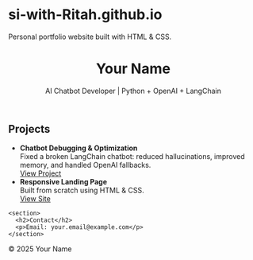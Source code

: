 # si-with-Ritah.github.io
Personal portfolio website built with HTML &amp; CSS.
<!DOCTYPE html>
<html lang="en">
<head>
  <meta charset="UTF-8" />
  <meta name="viewport" content="width=device-width, initial-scale=1.0"/>
  <title>Your Name – AI Developer</title>
  <link rel="stylesheet" href="style.css" />
</head>
<body>
  <header>
    <h1>Your Name</h1>
    <p>AI Chatbot Developer | Python + OpenAI + LangChain</p>
  </header>

  <main>
    <section>
      <h2>Projects</h2>
      <ul>
        <li>
          <strong>Chatbot Debugging & Optimization</strong><br />
          Fixed a broken LangChain chatbot: reduced hallucinations, improved memory, and handled OpenAI fallbacks.<br />
          <a href="#">View Project</a>
        </li>
        <li>
          <strong>Responsive Landing Page</strong><br />
          Built from scratch using HTML & CSS.<br />
          <a href="#">View Site</a>
        </li>
      </ul>
    </section>

    <section>
      <h2>Contact</h2>
      <p>Email: your.email@example.com</p>
    </section>
  </main>

  <footer>
    <p>© 2025 Your Name</p>
  </footer>
</body>
</html>

